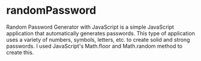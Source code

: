 # randomPassword
Random Password Generator with JavaScript is a simple JavaScript application that automatically generates passwords. This type of application uses a variety of numbers, symbols, letters, etc. to create solid and strong passwords. I used JavaScript's Math.floor and Math.random method to create this. 

